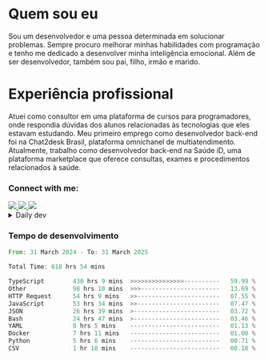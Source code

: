 # Quem sou eu
Sou um desenvolvedor e uma pessoa determinada em solucionar problemas. Sempre procuro melhorar minhas habilidades com programação e tenho me dedicado a desenvolver minha inteligência emocional. Além de ser desenvolvedor, também sou pai, filho, irmão e marido.

# Experiência profissional
Atuei como consultor em uma plataforma de cursos para programadores, onde respondia dúvidas dos alunos relacionadas às tecnologias que eles estavam estudando.
Meu primeiro emprego como desenvolvedor back-end foi na Chat2desk Brasil, plataforma omnichanel de multiatendimento.
Atualmente, trabalho como desenvolvedor back-end na Saúde iD, uma plataforma marketplace que oferece consultas, exames e procedimentos relacionados à saúde.

### Connect with me:
<a href="https://www.linkedin.com/in/theusmoreira" target="_blank" >
<img src="https://img.shields.io/badge/linkedin-%230077B5.svg?&style=for-the-badge&logo=linkedin&logoColor=white ">
</a>
<a href="https://www.instagram.com/matheus.s.moreira/" target="_blank">
<img src="https://img.shields.io/badge/instagram-%23E4405F.svg?&style=for-the-badge&logo=instagram&logoColor=white">
</a>
<a href="mailto:matheussm301@gmail.com"  target="_blank">
<img src="https://img.shields.io/badge/gmail-%23E4405F.svg?&style=for-the-badge&logo=gmail&logoColor=white">
</a>


<details>
  <summary>Daily dev </summary>
<p>
  <a href="https://app.daily.dev/matheussantos"><img src="https://github.com/matheus-santos-moreira/matheus-santos-moreira/blob/master/devcard.svg" width="200" alt="Matheus Santos's Dev Card"/></a>
 </p>
</details>

<h3>Tempo de desenvolvimento</h3>

<!--START_SECTION:waka-->

```rust
From: 31 March 2024 - To: 31 March 2025

Total Time: 618 hrs 54 mins

TypeScript        430 hrs 9 mins  >>>>>>>>>>>>>>>----------   59.99 %
Other             98 hrs 10 mins  >>>----------------------   13.69 %
HTTP Request      54 hrs 9 mins   >>-----------------------   07.55 %
JavaScript        53 hrs 34 mins  >>-----------------------   07.47 %
JSON              26 hrs 39 mins  >------------------------   03.72 %
Bash              24 hrs 47 mins  >------------------------   03.46 %
YAML              8 hrs 5 mins    -------------------------   01.13 %
Docker            7 hrs 11 mins   -------------------------   01.00 %
Python            5 hrs 6 mins    -------------------------   00.71 %
CSV               1 hr 18 mins    -------------------------   00.18 %
```

<!--END_SECTION:waka-->
